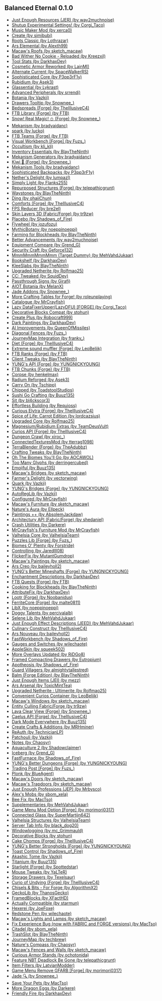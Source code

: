   ## Balanced Eternal 0.1.0

  - [Just Enough Resources (JER) (by
    way2muchnoise)](https://www.curseforge.com/minecraft/mc-mods/just-enough-resources-jer)
  - [Shutup Experimental Settings\! (by
    Corgi\_Taco)](https://www.curseforge.com/minecraft/mc-mods/shutup-experimental-settings)
  - [Music Maker Mod (by
    xerca0)](https://www.curseforge.com/minecraft/mc-mods/music-maker-mod)
  - [Create (by
    simibubi)](https://www.curseforge.com/minecraft/mc-mods/create)
  - [Roots Classic (by
    Lothrazar)](https://www.curseforge.com/minecraft/mc-mods/roots-classic)
  - [Ars Elemental (by
    Alexth99)](https://www.curseforge.com/minecraft/mc-mods/ars-elemental-elemental-spell-foci)
  - [Macaw's Roofs (by
    sketch\_macaw)](https://www.curseforge.com/minecraft/mc-mods/macaws-roofs)
  - [Bad Wither No Cookie - Reloaded (by
    Kreezxil)](https://www.curseforge.com/minecraft/mc-mods/bad-wither-no-cookie-reloaded)
  - [Tool Stats (by
    DarkhaxDev)](https://www.curseforge.com/minecraft/mc-mods/tool-stats)
  - [Cosmetic Armor Reworked (by
    LainMI)](https://www.curseforge.com/minecraft/mc-mods/cosmetic-armor-reworked)
  - [Alternate Current (by
    SpaceWalkerRS)](https://www.curseforge.com/minecraft/mc-mods/alternate-current)
  - [Sophisticated Core (by
    P3pp3rF1y)](https://www.curseforge.com/minecraft/mc-mods/sophisticated-core)
  - [Rubidium (by
    Asek3)](https://www.curseforge.com/minecraft/mc-mods/rubidium)
  - [Glassential (by
    Lykrast)](https://www.curseforge.com/minecraft/mc-mods/glassential)
  - [Advanced Peripherals (by
    srrendi)](https://www.curseforge.com/minecraft/mc-mods/advanced-peripherals)
  - [Botania (by
    Vazkii)](https://www.curseforge.com/minecraft/mc-mods/botania)
  - [Drawers Tooltip (by
    Snownee\_)](https://www.curseforge.com/minecraft/mc-mods/drawers-tooltip)
  - [Bedspreads (Forge) (by
    TheIllusiveC4)](https://www.curseforge.com/minecraft/mc-mods/bedspreads)
  - [FTB Library (Forge) (by
    FTB)](https://www.curseforge.com/minecraft/mc-mods/ftb-library-forge)
  - [Snow\! Real Magic\! ⛄ (Forge) (by
    Snownee\_)](https://www.curseforge.com/minecraft/mc-mods/snow-real-magic)
  - [Mekanism (by
    bradyaidanc)](https://www.curseforge.com/minecraft/mc-mods/mekanism)
  - [spark (by
    Iucko)](https://www.curseforge.com/minecraft/mc-mods/spark)
  - [FTB Teams (Forge) (by
    FTB)](https://www.curseforge.com/minecraft/mc-mods/ftb-teams-forge)
  - [Visual Workbench \[Forge\] (by
    Fuzs\_)](https://www.curseforge.com/minecraft/mc-mods/visual-workbench)
  - [Occultism (by
    kli\_kli)](https://www.curseforge.com/minecraft/mc-mods/occultism)
  - [Inventory Essentials (by
    BlayTheNinth)](https://www.curseforge.com/minecraft/mc-mods/inventory-essentials)
  - [Mekanism Generators (by
    bradyaidanc)](https://www.curseforge.com/minecraft/mc-mods/mekanism-generators)
  - [Kiwi 🥝 (Forge) (by
    Snownee\_)](https://www.curseforge.com/minecraft/mc-mods/kiwi)
  - [Mekanism Tools (by
    bradyaidanc)](https://www.curseforge.com/minecraft/mc-mods/mekanism-tools)
  - [Sophisticated Backpacks (by
    P3pp3rF1y)](https://www.curseforge.com/minecraft/mc-mods/sophisticated-backpacks)
  - [Nether's Delight (by
    lumpazl)](https://www.curseforge.com/minecraft/mc-mods/nethers-delight)
  - [Simply Light (by
    Flanks255)](https://www.curseforge.com/minecraft/mc-mods/simply-light)
  - [Repurposed Structures (Forge) (by
    telepathicgrunt)](https://www.curseforge.com/minecraft/mc-mods/repurposed-structures)
  - [Waystones (by
    BlayTheNinth)](https://www.curseforge.com/minecraft/mc-mods/waystones)
  - [Ding (by
    ohaiiChun)](https://www.curseforge.com/minecraft/mc-mods/ding)
  - [Comforts (Forge) (by
    TheIllusiveC4)](https://www.curseforge.com/minecraft/mc-mods/comforts)
  - [FPS Reducer (by
    bre2el)](https://www.curseforge.com/minecraft/mc-mods/fps-reducer)
  - [Skin Layers 3D (Fabric/Forge) (by
    tr9zw)](https://www.curseforge.com/minecraft/mc-mods/skin-layers-3d)
  - [Placebo (by
    Shadows\_of\_Fire)](https://www.curseforge.com/minecraft/mc-mods/placebo)
  - [Flywheel (by
    jozufozu)](https://www.curseforge.com/minecraft/mc-mods/flywheel)
  - [MythicBotany (by
    noeppinoeppi)](https://www.curseforge.com/minecraft/mc-mods/mythicbotany)
  - [Farming for Blockheads (by
    BlayTheNinth)](https://www.curseforge.com/minecraft/mc-mods/farming-for-blockheads)
  - [Better Advancements (by
    way2muchnoise)](https://www.curseforge.com/minecraft/mc-mods/better-advancements)
  - [Equipment Compare (by
    Grend\_G)](https://www.curseforge.com/minecraft/mc-mods/equipment-compare)
  - [Security Craft (by
    Geforce132)](https://www.curseforge.com/minecraft/mc-mods/security-craft)
  - [MmmMmmMmmMmm (Target Dummy) (by
    MehVahdJukaar)](https://www.curseforge.com/minecraft/mc-mods/mmmmmmmmmmmm)
  - [Bookshelf (by
    DarkhaxDev)](https://www.curseforge.com/minecraft/mc-mods/bookshelf)
  - [KleeSlabs (by
    BlayTheNinth)](https://www.curseforge.com/minecraft/mc-mods/kleeslabs)
  - [Upgraded Netherite (by
    Rolfmao25)](https://www.curseforge.com/minecraft/mc-mods/upgraded-netherite)
  - [CC: Tweaked (by
    SquidDev)](https://www.curseforge.com/minecraft/mc-mods/cc-tweaked)
  - [Passthrough Signs (by
    Girafi)](https://www.curseforge.com/minecraft/mc-mods/passthrough-signs)
  - [AIOT Botania (by
    MelanX)](https://www.curseforge.com/minecraft/mc-mods/aiot-botania)
  - [Jade Addons (by
    Snownee\_)](https://www.curseforge.com/minecraft/mc-mods/jade-addons)
  - [More Crafting Tables for Forge\! (by
    roleunplaying)](https://www.curseforge.com/minecraft/mc-mods/more-crafting-tables-for-forge)
  - [Catalogue (by
    MrCrayfish)](https://www.curseforge.com/minecraft/mc-mods/catalogue)
  - [Lazy DataFixerUpper(LazyDFU) \[FORGE\] (by
    Corgi\_Taco)](https://www.curseforge.com/minecraft/mc-mods/lazy-dfu-forge)
  - [Decorative Blocks Compat (by
    stohun)](https://www.curseforge.com/minecraft/mc-mods/decorative-blocks-compat)
  - [Create Plus (by
    Robocraft999)](https://www.curseforge.com/minecraft/mc-mods/create-plus)
  - [Dark Paintings (by
    DarkhaxDev)](https://www.curseforge.com/minecraft/mc-mods/dark-paintings)
  - [AI Improvements (by
    QueenOfMissiles)](https://www.curseforge.com/minecraft/mc-mods/ai-improvements)
  - [Diagonal Fences (by
    Fuzs\_)](https://www.curseforge.com/minecraft/mc-mods/diagonal-fences)
  - [JourneyMap Integration (by
    frankv\_)](https://www.curseforge.com/minecraft/mc-mods/journeymap-integration)
  - [Diet (Forge) (by
    TheIllusiveC4)](https://www.curseforge.com/minecraft/mc-mods/diet)
  - [Extreme sound muffler (Forge) (by
    LeoBeliik)](https://www.curseforge.com/minecraft/mc-mods/extreme-sound-muffler)
  - [FTB Ranks (Forge) (by
    FTB)](https://www.curseforge.com/minecraft/mc-mods/ftb-ranks-forge)
  - [Client Tweaks (by
    BlayTheNinth)](https://www.curseforge.com/minecraft/mc-mods/client-tweaks)
  - [YUNG's API (Forge) (by
    YUNGNICKYOUNG)](https://www.curseforge.com/minecraft/mc-mods/yungs-api)
  - [FTB Chunks (Forge) (by
    FTB)](https://www.curseforge.com/minecraft/mc-mods/ftb-chunks-forge)
  - [Corpse (by
    henkelmax)](https://www.curseforge.com/minecraft/mc-mods/corpse)
  - [Radium Reforged (by
    Asek3)](https://www.curseforge.com/minecraft/mc-mods/radium-reforged)
  - [Carry On (by
    Tschipp)](https://www.curseforge.com/minecraft/mc-mods/carry-on)
  - [Chipped (by
    ToadstoolStudios)](https://www.curseforge.com/minecraft/mc-mods/chipped)
  - [Sushi Go Crafting (by
    Buuz135)](https://www.curseforge.com/minecraft/mc-mods/sushigocrafting)
  - [Sit (by
    bl4ckscor3)](https://www.curseforge.com/minecraft/mc-mods/sit)
  - [Effortless Building (by
    Requioss)](https://www.curseforge.com/minecraft/mc-mods/effortless-building)
  - [Curious Elytra (Forge) (by
    TheIllusiveC4)](https://www.curseforge.com/minecraft/mc-mods/curious-elytra)
  - [Spice of Life: Carrot Edition (by
    lordcazsius)](https://www.curseforge.com/minecraft/mc-mods/spice-of-life-carrot-edition)
  - [Upgraded Core (by
    Rolfmao25)](https://www.curseforge.com/minecraft/mc-mods/upgraded-core)
  - [Magnesium/Rubidium Extras (by
    TeamDeusVult)](https://www.curseforge.com/minecraft/mc-mods/magnesium-extras)
  - [Curios API (Forge) (by
    TheIllusiveC4)](https://www.curseforge.com/minecraft/mc-mods/curios)
  - [Dungeon Crawl (by
    xiroc\_)](https://www.curseforge.com/minecraft/mc-mods/dungeon-crawl)
  - [ConnectedTexturesMod (by
    tterrag1098)](https://www.curseforge.com/minecraft/mc-mods/ctm)
  - [TerraBlender (Forge) (by
    TheAdubbz)](https://www.curseforge.com/minecraft/mc-mods/terrablender)
  - [Crafting Tweaks (by
    BlayTheNinth)](https://www.curseforge.com/minecraft/mc-mods/crafting-tweaks)
  - [Oh The Biomes You'll Go (by
    AOCAWOL)](https://www.curseforge.com/minecraft/mc-mods/oh-the-biomes-youll-go)
  - [Too Many Glyphs (by
    derringercubed)](https://www.curseforge.com/minecraft/mc-mods/too-many-glyphs)
  - [Emojiful (by
    Buuz135)](https://www.curseforge.com/minecraft/mc-mods/emojiful)
  - [Macaw's Bridges (by
    sketch\_macaw)](https://www.curseforge.com/minecraft/mc-mods/macaws-bridges)
  - [Farmer's Delight (by
    vectorwing)](https://www.curseforge.com/minecraft/mc-mods/farmers-delight)
  - [Quark (by
    Vazkii)](https://www.curseforge.com/minecraft/mc-mods/quark)
  - [YUNG's Bridges (Forge) (by
    YUNGNICKYOUNG)](https://www.curseforge.com/minecraft/mc-mods/yungs-bridges)
  - [AutoRegLib (by
    Vazkii)](https://www.curseforge.com/minecraft/mc-mods/autoreglib)
  - [Configured (by
    MrCrayfish)](https://www.curseforge.com/minecraft/mc-mods/configured)
  - [Macaw's Furniture (by
    sketch\_macaw)](https://www.curseforge.com/minecraft/mc-mods/macaws-furniture)
  - [Nature's Aura (by
    Ellpeck)](https://www.curseforge.com/minecraft/mc-mods/natures-aura)
  - [Paintings ++ (by
    AbsolemJackdaw)](https://www.curseforge.com/minecraft/mc-mods/paintings)
  - [Architectury API (Fabric/Forge) (by
    shedaniel)](https://www.curseforge.com/minecraft/mc-mods/architectury-api)
  - [Crash Utilities (by
    Darkere)](https://www.curseforge.com/minecraft/mc-mods/crash-utilities)
  - [MrCrayfish's Furniture Mod (by
    MrCrayfish)](https://www.curseforge.com/minecraft/mc-mods/mrcrayfish-furniture-mod)
  - [Valhelsia Core (by
    ValhelsiaTeam)](https://www.curseforge.com/minecraft/mc-mods/valhelsia-core)
  - [Puzzles Lib \[Forge\] (by
    Fuzs\_)](https://www.curseforge.com/minecraft/mc-mods/puzzles-lib)
  - [Biomes O' Plenty (by
    Forstride)](https://www.curseforge.com/minecraft/mc-mods/biomes-o-plenty)
  - [Controlling (by
    Jaredlll08)](https://www.curseforge.com/minecraft/mc-mods/controlling)
  - [FlickerFix (by
    MutantGumdrop)](https://www.curseforge.com/minecraft/mc-mods/flickerfix)
  - [Macaw's Paintings (by
    sketch\_macaw)](https://www.curseforge.com/minecraft/mc-mods/macaws-paintings)
  - [Ars Creo (by
    baileyholl2)](https://www.curseforge.com/minecraft/mc-mods/ars-creo)
  - [YUNG's Better Mineshafts (Forge) (by
    YUNGNICKYOUNG)](https://www.curseforge.com/minecraft/mc-mods/yungs-better-mineshafts-forge)
  - [Enchantment Descriptions (by
    DarkhaxDev)](https://www.curseforge.com/minecraft/mc-mods/enchantment-descriptions)
  - [FTB Quests (Forge) (by
    FTB)](https://www.curseforge.com/minecraft/mc-mods/ftb-quests-forge)
  - [Cooking for Blockheads (by
    BlayTheNinth)](https://www.curseforge.com/minecraft/mc-mods/cooking-for-blockheads)
  - [AttributeFix (by
    DarkhaxDev)](https://www.curseforge.com/minecraft/mc-mods/attributefix)
  - [Lootr (Forge) (by
    Noobanidus)](https://www.curseforge.com/minecraft/mc-mods/lootr)
  - [FerriteCore (Forge) (by
    malte0811)](https://www.curseforge.com/minecraft/mc-mods/ferritecore)
  - [LibX (by
    noeppinoeppi)](https://www.curseforge.com/minecraft/mc-mods/libx)
  - [Doggy Talents (by
    percivalalb)](https://www.curseforge.com/minecraft/mc-mods/doggy-talents)
  - [Selene Lib (by
    MehVahdJukaar)](https://www.curseforge.com/minecraft/mc-mods/selene)
  - [Just Enough Effect Descriptions (JEED) (by
    MehVahdJukaar)](https://www.curseforge.com/minecraft/mc-mods/just-enough-effect-descriptions-jeed)
  - [Culinary Construct (by
    TheIllusiveC4)](https://www.curseforge.com/minecraft/mc-mods/culinary-construct)
  - [Ars Nouveau (by
    baileyholl2)](https://www.curseforge.com/minecraft/mc-mods/ars-nouveau)
  - [FastWorkbench (by
    Shadows\_of\_Fire)](https://www.curseforge.com/minecraft/mc-mods/fastworkbench)
  - [Gauges and Switches (by
    wilechaote)](https://www.curseforge.com/minecraft/mc-mods/redstone-gauges-and-switches)
  - [AppleSkin (by
    squeek502)](https://www.curseforge.com/minecraft/mc-mods/appleskin)
  - [More Overlays Updated (by
    RiDGo8)](https://www.curseforge.com/minecraft/mc-mods/more-overlays-updated)
  - [Framed Compacting Drawers (by
    Eutropium)](https://www.curseforge.com/minecraft/mc-mods/framed-compacting-drawers)
  - [Apotheosis (by
    Shadows\_of\_Fire)](https://www.curseforge.com/minecraft/mc-mods/apotheosis)
  - [Guard Villagers (by
    almightytallestred)](https://www.curseforge.com/minecraft/mc-mods/guard-villagers)
  - [Balm (Forge Edition) (by
    BlayTheNinth)](https://www.curseforge.com/minecraft/mc-mods/balm)
  - [Just Enough Items (JEI) (by
    mezz)](https://www.curseforge.com/minecraft/mc-mods/jei)
  - [Ars Arsenal (by
    ToxicMintTea)](https://www.curseforge.com/minecraft/mc-mods/ars-arsenal)
  - [Upgraded Netherite : Ultimerite (by
    Rolfmao25)](https://www.curseforge.com/minecraft/mc-mods/upgraded-netherite-ultimerite)
  - [Convenient Curios Container (by
    LeoBeliik)](https://www.curseforge.com/minecraft/mc-mods/convenient-curios-container)
  - [Macaw's Windows (by
    sketch\_macaw)](https://www.curseforge.com/minecraft/mc-mods/macaws-windows)
  - [Entity Culling Fabric/Forge (by
    tr9zw)](https://www.curseforge.com/minecraft/mc-mods/entityculling)
  - [Lava Clear View (Forge) (by
    Snownee\_)](https://www.curseforge.com/minecraft/mc-mods/lava-clear-view)
  - [Caelus API (Forge) (by
    TheIllusiveC4)](https://www.curseforge.com/minecraft/mc-mods/caelus)
  - [Dark Mode Everywhere (by
    Buuz135)](https://www.curseforge.com/minecraft/mc-mods/dark-mode-everywhere)
  - [Create Crafts & Additions (by
    MRHminer)](https://www.curseforge.com/minecraft/mc-mods/createaddition)
  - [ReAuth (by
    TechnicianLP)](https://www.curseforge.com/minecraft/mc-mods/reauth)
  - [Patchouli (by
    Vazkii)](https://www.curseforge.com/minecraft/mc-mods/patchouli)
  - [Notes (by
    Chaosyr)](https://www.curseforge.com/minecraft/mc-mods/notes)
  - [Aquaculture 2 (by
    Shadowclaimer)](https://www.curseforge.com/minecraft/mc-mods/aquaculture)
  - [Iceberg (by
    Grend\_G)](https://www.curseforge.com/minecraft/mc-mods/iceberg)
  - [FastFurnace (by
    Shadows\_of\_Fire)](https://www.curseforge.com/minecraft/mc-mods/fastfurnace)
  - [YUNG's Better Dungeons (Forge) (by
    YUNGNICKYOUNG)](https://www.curseforge.com/minecraft/mc-mods/yungs-better-dungeons)
  - [Trading Post \[Forge\] (by
    Fuzs\_)](https://www.curseforge.com/minecraft/mc-mods/trading-post)
  - [Plonk (by
    BlueAgent)](https://www.curseforge.com/minecraft/mc-mods/plonk)
  - [Macaw's Doors (by
    sketch\_macaw)](https://www.curseforge.com/minecraft/mc-mods/macaws-doors)
  - [Macaw's Trapdoors (by
    sketch\_macaw)](https://www.curseforge.com/minecraft/mc-mods/macaws-trapdoors)
  - [Just Enough Professions (JEP) (by
    Mrbysco)](https://www.curseforge.com/minecraft/mc-mods/just-enough-professions-jep)
  - [Alex's Mobs (by
    sbom\_xela)](https://www.curseforge.com/minecraft/mc-mods/alexs-mobs)
  - [Bee Fix (by
    MacTso)](https://www.curseforge.com/minecraft/mc-mods/bee-fix)
  - [Supplementaries (by
    MehVahdJukaar)](https://www.curseforge.com/minecraft/mc-mods/supplementaries)
  - [Game Menu Mod Option \[Forge\] (by
    morimori0317)](https://www.curseforge.com/minecraft/mc-mods/gamemenumodoption)
  - [Connected Glass (by
    SuperMartijn642)](https://www.curseforge.com/minecraft/mc-mods/connected-glass)
  - [Valhelsia Structures (by
    ValhelsiaTeam)](https://www.curseforge.com/minecraft/mc-mods/valhelsia-structures)
  - [Server Tab Info (by
    black\_dog20)](https://www.curseforge.com/minecraft/mc-mods/server-tab-info)
  - [Windowlogging (by
    mc\_Grimmauld)](https://www.curseforge.com/minecraft/mc-mods/windowlogging)
  - [Decorative Blocks (by
    stohun)](https://www.curseforge.com/minecraft/mc-mods/decorative-blocks)
  - [Cake Chomps (Forge) (by
    TheIllusiveC4)](https://www.curseforge.com/minecraft/mc-mods/cake-chomps)
  - [YUNG's Better Strongholds (Forge) (by
    YUNGNICKYOUNG)](https://www.curseforge.com/minecraft/mc-mods/yungs-better-strongholds)
  - [Toast Control (by
    Shadows\_of\_Fire)](https://www.curseforge.com/minecraft/mc-mods/toast-control)
  - [Akashic Tome (by
    Vazkii)](https://www.curseforge.com/minecraft/mc-mods/akashic-tome)
  - [Titanium (by
    Buuz135)](https://www.curseforge.com/minecraft/mc-mods/titanium)
  - [Starlight (Forge) (by
    Spottedstar)](https://www.curseforge.com/minecraft/mc-mods/starlight-forge)
  - [Mouse Tweaks (by
    YaLTeR)](https://www.curseforge.com/minecraft/mc-mods/mouse-tweaks)
  - [Storage Drawers (by
    Texelsaur)](https://www.curseforge.com/minecraft/mc-mods/storage-drawers)
  - [Curio of Undying (Forge) (by
    TheIllusiveC4)](https://www.curseforge.com/minecraft/mc-mods/curio-of-undying)
  - [Chisels & Bits - For Forge (by
    AlgorithmX2)](https://www.curseforge.com/minecraft/mc-mods/chisels-bits)
  - [GeckoLib (by
    ThanosGecko)](https://www.curseforge.com/minecraft/mc-mods/geckolib)
  - [FramedBlocks (by
    XFactHD)](https://www.curseforge.com/minecraft/mc-mods/framedblocks)
  - [Actually Compatible (by
    starmun)](https://www.curseforge.com/minecraft/mc-mods/actually-compatible)
  - [Hexerei (by
    JoeFoxe)](https://www.curseforge.com/minecraft/mc-mods/hexerei)
  - [Redstone Pen (by
    wilechaote)](https://www.curseforge.com/minecraft/mc-mods/redstone-pen)
  - [Macaw's Lights and Lamps (by
    sketch\_macaw)](https://www.curseforge.com/minecraft/mc-mods/macaws-lights-and-lamps)
  - [Fix Experience Bug (now with FABRIC and FORGE versions) (by
    MacTso)](https://www.curseforge.com/minecraft/mc-mods/fix-experience-bug)
  - [Citadel (by
    sbom\_xela)](https://www.curseforge.com/minecraft/mc-mods/citadel)
  - [TrashSlot (by
    BlayTheNinth)](https://www.curseforge.com/minecraft/mc-mods/trashslot)
  - [JourneyMap (by
    techbrew)](https://www.curseforge.com/minecraft/mc-mods/journeymap)
  - [Nature's Compass (by
    Chaosyr)](https://www.curseforge.com/minecraft/mc-mods/natures-compass)
  - [Macaw's Fences and Walls (by
    sketch\_macaw)](https://www.curseforge.com/minecraft/mc-mods/macaws-fences-and-walls)
  - [Curious Armor Stands (by
    ochotonida)](https://www.curseforge.com/minecraft/mc-mods/curious-armor-stands)
  - [Feature NBT Deadlock Be Gone (by
    telepathicgrunt)](https://www.curseforge.com/minecraft/mc-mods/feature-nbt-deadlock-be-gone)
  - [Item Filters (by
    LatvianModder)](https://www.curseforge.com/minecraft/mc-mods/item-filters)
  - [Game Menu Remove GFARB \[Forge\] (by
    morimori0317)](https://www.curseforge.com/minecraft/mc-mods/game-menu-remove-gfarb)
  - [Jade 🔍 (by
    Snownee\_)](https://www.curseforge.com/minecraft/mc-mods/jade)
  - [Save Your Pets (by
    MacTso)](https://www.curseforge.com/minecraft/mc-mods/save-your-pets)
  - [More Dragon Eggs (by
    Darkere)](https://www.curseforge.com/minecraft/mc-mods/more-dragon-eggs)
  - [Friendly Fire (by
    DarkhaxDev)](https://www.curseforge.com/minecraft/mc-mods/friendly-fire)

